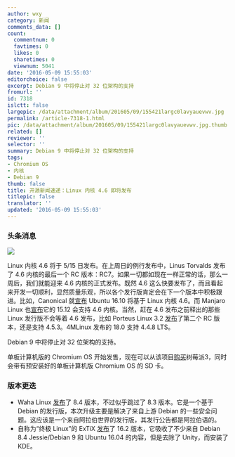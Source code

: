 ```yaml
---
author: wxy
category: 新闻
comments_data: []
count:
  commentnum: 0
  favtimes: 0
  likes: 0
  sharetimes: 0
  viewnum: 5041
date: '2016-05-09 15:55:03'
editorchoice: false
excerpt: Debian 9 中将停止对 32 位架构的支持
fromurl: ''
id: 7318
islctt: false
largepic: /data/attachment/album/201605/09/155421largc0lavyauevwv.jpg
permalink: /article-7318-1.html
pic: /data/attachment/album/201605/09/155421largc0lavyauevwv.jpg.thumb.jpg
related: []
reviewer: ''
selector: ''
summary: Debian 9 中将停止对 32 位架构的支持
tags:
- Chromium OS
- 内核
- Debian 9
thumb: false
title: 开源新闻速递：Linux 内核 4.6 即将发布
titlepic: false
translator: ''
updated: '2016-05-09 15:55:03'
---
```


### 头条消息


![](/data/attachment/album/201605/09/155421largc0lavyauevwv.jpg)


Linux 内核 4.6 将于 5/15 日发布。在上周日的例行发布中，Linus Torvalds 发布了 4.6 内核的最后一个 RC 版本：RC7。如果一切都如现在一样正常的话，那么一周后，我们就能迎来 4.6 内核的正式发布。既然 4.6 这么快要发布了，而且看起来开发一切顺利，显然质量乐观，所以各个发行版肯定会在下一个版本中积极跟进。比如，Canonical 就[宣布](https://wiki.ubuntu.com/KernelTeam/Newsletter/2016-05-03) Ubuntu 16.10 将基于 Linux 内核 4.6。而 Manjaro Linux 也[宣布](http://manjaro.github.io/Update-2016-05-08_(stable)/)它的 15.12 会支持 4.6 内核。当然，赶在 4.6 发布之前释出的那些 Linux 发行版不会等着 4.6 发布，比如 Porteus Linux 3.2 [发布](http://forum.porteus.org/viewtopic.php?t=5824&p=45046#p45046)了第二个 RC 版本，还是支持 4.5.3。4MLinux 发布的 18.0 支持 4.4.8 LTS。


Debian 9 中将停止对 32 位架构的支持。


单板计算机版的 Chromium OS 开始发售，现在可以从该项目[购买](http://www.chromiumosforsbc.org/marketplace/)树莓派3，同时会带有预安装好的单板计算机版 Chromium OS 的 SD 卡。


### 版本更迭


* Waha Linux [发布](http://wahaproject.org/linux/wahalinux-8-4-hijra-released/)了 8.4 版本，不过似乎跳过了 8.3 版本。它是一个基于 Debian 的发行版，本次升级主要是解决了来自上游 Debian 的一些安全问题。这应该是一个来自阿拉伯世界的发行版，其发行公告都是阿拉伯语的。
* 自称为“终极 Linux”的 ExTiX [发布](https://extonlinux.wordpress.com/2016/05/08/extix-16-2-build-160508-with-kde-4-15-together-with-kde-frameworks-5-15-0/)了 16.2 版本，它吸收了不少来自 Debian 8.4 Jessie/Debian 9 和 Ubuntu 16.04 的内容，但是去除了 Unity，而安装了 KDE。